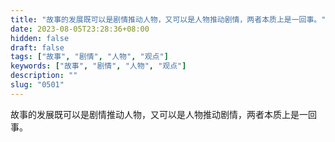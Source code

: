```yaml
---
title: "故事的发展既可以是剧情推动人物，又可以是人物推动剧情，两者本质上是一回事。"
date: 2023-08-05T23:28:36+08:00
hidden: false
draft: false
tags: ["故事", "剧情", "人物", "观点"]
keywords: ["故事", "剧情", "人物", "观点"]
description: ""
slug: "0501"
---
```


故事的发展既可以是剧情推动人物，又可以是人物推动剧情，两者本质上是一回事。
